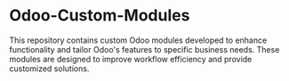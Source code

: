 # Odoo-Custom-Modules
This repository contains custom Odoo modules developed to enhance functionality and tailor Odoo's features to specific business needs. These modules are designed to improve workflow efficiency and provide customized solutions.
